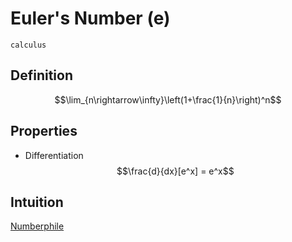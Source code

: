 # Euler's Number (e)

`calculus`

## Definition

$$\lim_{n\rightarrow\infty}\left(1+\frac{1}{n}\right)^n$$

## Properties

-   Differentiation
    $$\frac{d}{dx}[e^x] = e^x$$

## Intuition

[Numberphile](https://youtu.be/AuA2EAgAegE)
